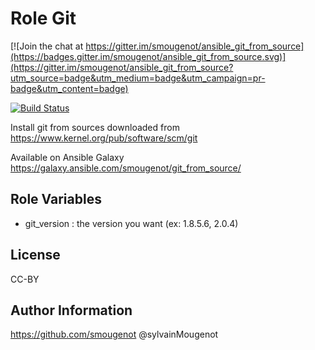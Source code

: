 Role Git
=========

[![Join the chat at https://gitter.im/smougenot/ansible_git_from_source](https://badges.gitter.im/smougenot/ansible_git_from_source.svg)](https://gitter.im/smougenot/ansible_git_from_source?utm_source=badge&utm_medium=badge&utm_campaign=pr-badge&utm_content=badge)

[![Build Status](https://travis-ci.org/smougenot/ansible_git_from_source.svg?branch=master)](https://travis-ci.org/smougenot/ansible_git_from_source)

Install git from sources downloaded from https://www.kernel.org/pub/software/scm/git

Available on Ansible Galaxy
https://galaxy.ansible.com/smougenot/git_from_source/

Role Variables
--------------

* git_version : the version you want (ex: 1.8.5.6, 2.0.4) 


License
-------

CC-BY

Author Information
------------------

https://github.com/smougenot
@sylvainMougenot
